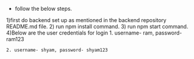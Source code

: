 - follow the below steps.

1)first do backend set up as mentioned in the backend repository README.md file.
2) run npm install command.
3) run npm start command.
4)Below are the user credentials for login
	1. username- ram, password- ram123
	
	2. username- shyam, password- shyam123


